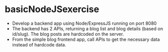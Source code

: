 # basicNodeJSexercise
- Develop a backend app using Node/ExpressJS running on port 8080
- The backend has 2 APIs, returning a blog list and blog details (based on id/slug). The blog posts are hardcoded on the server.
- From the simple blog frontend app, call APIs to get the necessary data instead of hardcode data.
